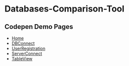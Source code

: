 # Databases-Comparison-Tool

## Codepen Demo Pages 
- [Home](https://codepen.io/Ridevrutahc/pen/BaqjexW) 
- [DBConnect](https://codepen.io/Ridevrutahc/pen/poxgGxV)
- [UserRegistration]()
- [ServerConnect]()
- [TableView]()
